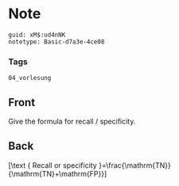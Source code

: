 # Note
```
guid: xM$:ud4nNK
notetype: Basic-d7a3e-4ce08
```

### Tags
```
04_vorlesung
```

## Front
Give the formula for recall / specificity.

## Back
\[\text { Recall or specificity }=\frac{\mathrm{TN}}{\mathrm{TN}+\mathrm{FP}}\]
